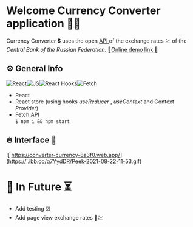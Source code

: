 # Welcome Currency Converter application 🏦💸
Currency Converter 💲 uses the open [API ](https://www.cbr-xml-daily.ru/) of the exchange rates 💹 of the *Central Bank of the Russian Federation*. <a href="https://converter-currency-8a3f0.web.app/"  target="_blank"/> :link:Online demo link :link:<a/>
## ⚙️ General Info
![React](https://img.shields.io/badge/React-20232A?style=for-the-badge&logo=react&logoColor=61DAFB)![JS](https://img.shields.io/badge/JavaScript-F7DF1E?style=for-the-badge&logo=javascript&logoColor=black)![React Hooks](https://img.shields.io/badge/React_Hooks-778899?style=for-the-badge&logo=react&logoColor=61DAFB)![Fetch](https://img.shields.io/badge/Fetch-DC143C?style=for-the-badge&logo=javascript&logoColor=white)
 - React
 - React store (using hooks *useReducer* , *useContext* and Context *Provider*)
 - Fetch API<br/>
`$ npm i && npm start`
## 🔥 Interface 👀
![ https://converter-currency-8a3f0.web.app/](https://i.ibb.co/q7YydDR/Peek-2021-08-22-11-53.gif)
#  🔮 In Future ⏳
- Add testing ☑️
 - Add page view exchange rates 📄💹

